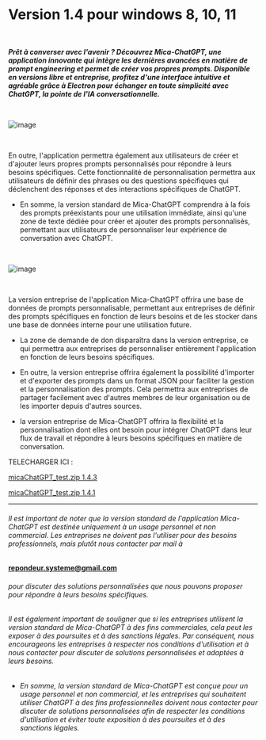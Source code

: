 <link rel="shortcut icon" type="image/x-icon" href="/Mica-ChatGPT/favicon.svg">

# Version 1.4 pour windows 8, 10, 11

<br/>

***Prêt à converser avec l'avenir ? Découvrez Mica-ChatGPT, une application innovante qui intègre les dernières avancées en matière de prompt engineering et permet de créer vos propres prompts. Disponible en versions libre et entreprise, profitez d'une interface intuitive et agréable grâce à Electron pour échanger en toute simplicité avec ChatGPT, la pointe de l'IA conversationnelle.***

<br/>

![image](https://user-images.githubusercontent.com/9467611/222880561-a9b537ab-646d-4cac-9482-023f7b5bb1cb.png)

<br/>

<p>En outre, l'application permettra également aux utilisateurs de créer et d'ajouter leurs propres prompts personnalisés pour répondre à leurs besoins spécifiques. Cette fonctionnalité de personnalisation permettra aux utilisateurs de définir des phrases ou des questions spécifiques qui déclenchent des réponses et des interactions spécifiques de ChatGPT.

* En somme, la version standard de Mica-ChatGPT comprendra à la fois des prompts préexistants pour une utilisation immédiate, ainsi qu'une zone de texte dédiée pour créer et ajouter des prompts personnalisés, permettant aux utilisateurs de personnaliser leur expérience de conversation avec ChatGPT.</p>

<br/>

![image](https://user-images.githubusercontent.com/9467611/222881599-c54d0762-248e-472b-9e39-274a91b2f374.png)

<br/>

<p>La version entreprise de l'application Mica-ChatGPT offrira une base de données de prompts personnalisable, permettant aux entreprises de définir des prompts spécifiques en fonction de leurs besoins et de les stocker dans une base de données interne pour une utilisation future.

* La zone de demande de don disparaîtra dans la version entreprise, ce qui permettra aux entreprises de personnaliser entièrement l'application en fonction de leurs besoins spécifiques.

* En outre, la version entreprise offrira également la possibilité d'importer et d'exporter des prompts dans un format JSON pour faciliter la gestion et la personnalisation des prompts. Cela permettra aux entreprises de partager facilement avec d'autres membres de leur organisation ou de les importer depuis d'autres sources.

* la version entreprise de Mica-ChatGPT offrira la flexibilité et la personnalisation dont elles ont besoin pour intégrer ChatGPT dans leur flux de travail et répondre à leurs besoins spécifiques en matière de conversation. </p>


TELECHARGER ICI : 

<a href="https://github.com/DarkSynx/Mica-ChatGPT/releases/download/1.4.3/micaChatGPT_1.4.3.19032023.zip">micaChatGPT_test.zip 1.4.3</a>

<a href="https://github.com/DarkSynx/Mica-ChatGPT/releases/download/1.4.1/micaChatGPT_test.zip">micaChatGPT_test.zip 1.4.1</a>


---

###### Il est important de noter que la version standard de l'application Mica-ChatGPT est destinée uniquement à un usage personnel et non commercial. Les entreprises ne doivent pas l'utiliser pour des besoins professionnels, mais plutôt nous contacter par mail à 
  
  <b>repondeur.systeme@gmail.com</b> 
  
###### pour discuter des solutions personnalisées que nous pouvons proposer pour répondre à leurs besoins spécifiques.

###### Il est également important de souligner que si les entreprises utilisent la version standard de Mica-ChatGPT à des fins commerciales, cela peut les exposer à des poursuites et à des sanctions légales. Par conséquent, nous encourageons les entreprises à respecter nos conditions d'utilisation et à nous contacter pour discuter de solutions personnalisées et adaptées à leurs besoins.

* ###### En somme, la version standard de Mica-ChatGPT est conçue pour un usage personnel et non commercial, et les entreprises qui souhaitent utiliser ChatGPT à des fins professionnelles doivent nous contacter pour discuter de solutions personnalisées afin de respecter les conditions d'utilisation et éviter toute exposition à des poursuites et à des sanctions légales. 
